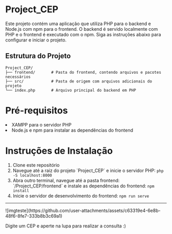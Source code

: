 # Project_CEP

Este projeto contém uma aplicação que utiliza PHP para o backend e Node.js com npm para o frontend. O backend é servido localmente com PHP e o frontend é executado com o npm. Siga as instruções abaixo para configurar e iniciar o projeto.

## Estrutura do Projeto

```plaintext
Project_CEP/
├── frontend/       # Pasta do frontend, contendo arquivos e pacotes necessários
├── src/            # Pasta de origem com arquivos adicionais do projeto
└── index.php       # Arquivo principal do backend em PHP
````

# Pré-requisitos

<li>XAMPP para o servidor PHP</li>
<li>Node.js e npm para instalar as dependências do frontend</li>

# Instruções de Instalação

<ol>
  <li>Clone este repositório</li>
  <li>Navegue até a raiz do projeto `Project_CEP` e inicie o servidor PHP: <code>php -S localhost:8000</code></li>
  <li>Abra outro terminal, navegue até a pasta frontend: `/Project_CEP/frontend` e instale as dependências do frontend: <code>npm install</code></li>
  <li>Inicie o servidor de desenvolvimento do frontend: <code>npm run serve</code></li>
</ol>

<hr>
![imgteste](https://github.com/user-attachments/assets/c63319e4-6e8b-48f6-8fe7-333b8b3c69a1)

Digite um CEP e aperte na lupa para realizar a consulta :)
